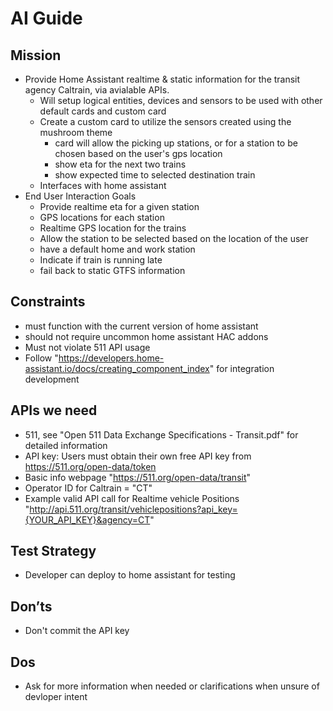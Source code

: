 # AI Guide

## Mission
- Provide Home Assistant realtime & static information for the transit agency Caltrain, via avialable APIs. 
    - Will setup logical entities, devices and sensors to be used with other default cards and custom card
    - Create a custom card to utilize the sensors created using the mushroom theme
        - card will allow the picking up stations, or for a station to be chosen based on the user's gps location
        - show eta for the next two trains
        - show expected time to selected destination train
    - Interfaces with home assistant
- End User Interaction Goals
    - Provide realtime eta for a given station
    - GPS locations for each station
    - Realtime GPS location for the trains
    - Allow the station to be selected based on the location of the user
    - have a default home and work station
    - Indicate if train is running late
    - fail back to static GTFS information

## Constraints
- must function with the current version of home assistant 
- should not require uncommon home assistant HAC addons
- Must not violate 511 API usage
- Follow "https://developers.home-assistant.io/docs/creating_component_index" for integration development

## APIs we need
- 511, see "Open 511 Data Exchange Specifications - Transit.pdf" for detailed information
- API key: Users must obtain their own free API key from https://511.org/open-data/token
- Basic info webpage "https://511.org/open-data/transit"
- Operator ID for Caltrain = "CT"
- Example valid API call for Realtime vehicle Positions "http://api.511.org/transit/vehiclepositions?api_key={YOUR_API_KEY}&agency=CT"

## Test Strategy
- Developer can deploy to home assistant for testing

## Don’ts
- Don't commit the API key

## Dos
- Ask for more information when needed or clarifications when unsure of devloper intent
